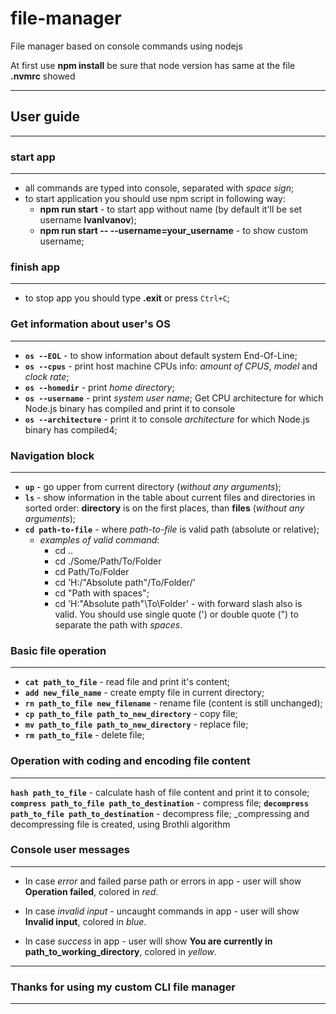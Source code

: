 # file-manager

File manager based on console commands using nodejs

At first use
**npm install**
be sure that node version has same at the file **.nvmrc** showed

---

## User guide

---

### start app

---

- all commands are typed into console, separated with _space sign_;
- to start application you should use npm script in following way:
  - **npm run start** - to start app without name (by default it'll be set username **IvanIvanov**);
  - **npm run start -- --username=your_username** - to show custom username;

### finish app

---

- to stop app you should type **.exit** or press `Ctrl+C`;

### Get information about user's OS

---

- **`os --EOL`** - to show information about default system End-Of-Line;
- **`os --cpus`** - print host machine CPUs info: _amount of CPUS_, _model_ and _clock rate_;
- **`os --homedir`** - print _home directory_;
- **`os --username`** - print _system user name_;
  Get CPU architecture for which Node.js binary has compiled and print it to console
- **`os --architecture`** - print it to console _architecture_ for which Node.js binary has compiled4;

### Navigation block

---

- **`up`** - go upper from current directory (_without any arguments_);
- **`ls`** - show information in the table about current files and directories in sorted order: **directory** is on the first places, than **files** (_without any arguments_);
- **`cd path-to-file`** - where _path-to-file_ is valid path (absolute or relative);
  - _examples of valid command_:
    - cd ..
    - cd ./Some/Path/To/Folder
    - cd Path/To/Folder
    - cd 'H:/"Absolute path"/To/Folder/'
    - cd "Path with spaces";
    - cd 'H:\"Absolute path"\To\Folder\' - with forward slash also is valid.
      You should use single quote (') or double quote (") to separate the path with _spaces_.

### Basic file operation

---

- **`cat path_to_file`** - read file and print it's content;
- **`add new_file_name`** - create empty file in current directory;
- **`rn path_to_file new_filename`** - rename file (content is still unchanged);
- **`cp path_to_file path_to_new_directory`** - copy file;
- **`mv path_to_file path_to_new_directory`** - replace file;
- **`rm path_to_file`** - delete file;

### Operation with coding and encoding file content

---

**`hash path_to_file`** - calculate hash of file content and print it to console;
**`compress path_to_file path_to_destination`** - compress file;
**`decompress path_to_file path_to_destination`** - decompress file;
\_compressing and decompressing file is created, using Brothli algorithm

### Console user messages

---

- In case _error_ and failed parse path or errors in app - user will show **Operation failed**, colored in _red_.

- In case _invalid input_ - uncaught commands in app - user will show **Invalid input**, colored in _blue_.

- In case _success_ in app - user will show **You are currently in path_to_working_directory**, colored in _yellow_.

---

### Thanks for using my custom CLI file manager

---
